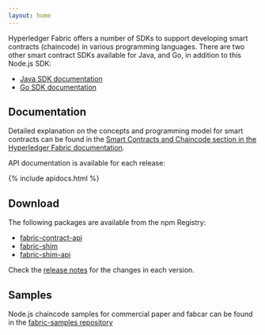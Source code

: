 ```yaml
---
layout: home
---
```


Hyperledger Fabric offers a number of SDKs to support developing smart contracts (chaincode)
in various programming languages. There are two other smart contract SDKs available for Java, and Go, in addition to this Node.js SDK:

  * [Java SDK documentation](https://hyperledger.github.io/fabric-chaincode-java/)
  * [Go SDK documentation](https://godoc.org/github.com/hyperledger/fabric-chaincode-go)

## Documentation

Detailed explanation on the concepts and programming model for smart contracts can be found in the [Smart Contracts and Chaincode section in the Hyperledger Fabric documentation](https://hyperledger-fabric.readthedocs.io/en/latest/smartcontract/smartcontract.html).

API documentation is available for each release:

{% include apidocs.html %}

## Download

The following packages are available from the npm Registry:

- [fabric-contract-api](https://www.npmjs.com/package/fabric-contract-api)
- [fabric-shim](https://www.npmjs.com/package/fabric-shim)
- [fabric-shim-api](https://www.npmjs.com/package/fabric-shim-api)

Check the [release notes](https://github.com/hyperledger/fabric-chaincode-node/releases) for the changes in each version.

## Samples

Node.js chaincode samples for commercial paper and fabcar can be found in the [fabric-samples repository](https://github.com/hyperledger/fabric-samples)
